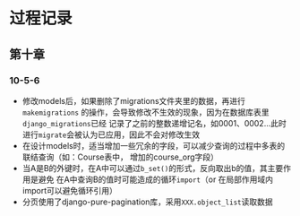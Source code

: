 # 过程记录

## 第十章

### 10-5-6

- 修改models后，如果删除了migrations文件夹里的数据，再进行`makemigrations`
  的操作，会导致修改不生效的现象，因为在数据库表里`django_migrations`已经
  记录了之前的整数递增记名，如0001、0002...此时进行`migrate`会被认为已应用，因此不会对修改生效
- 在设计models时，适当增加一些冗余的字段，可以减少查询的过程中多表的联结查询（如：Course表中，
  增加的course_org字段）
- 当A是B的外键时，在A中可以通过`b_set()`的形式，反向取出b的值，其主要作用是避免
  在A中查询B的值时可能造成的循环`import`（or 在局部作用域内import可以避免循环引用）
- 分页使用了django-pure-pagination库，采用`XXX.object_list`读取数据



